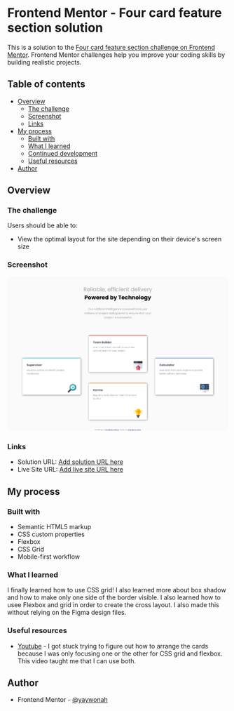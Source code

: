 # Frontend Mentor - Four card feature section solution

This is a solution to the [Four card feature section challenge on Frontend Mentor](https://www.frontendmentor.io/challenges/four-card-feature-section-weK1eFYK). Frontend Mentor challenges help you improve your coding skills by building realistic projects. 

## Table of contents

- [Overview](#overview)
  - [The challenge](#the-challenge)
  - [Screenshot](#screenshot)
  - [Links](#links)
- [My process](#my-process)
  - [Built with](#built-with)
  - [What I learned](#what-i-learned)
  - [Continued development](#continued-development)
  - [Useful resources](#useful-resources)
- [Author](#author)


## Overview

### The challenge

Users should be able to:

- View the optimal layout for the site depending on their device's screen size

### Screenshot

![](./design/screenshot.png)

### Links

- Solution URL: [Add solution URL here](https://your-solution-url.com)
- Live Site URL: [Add live site URL here](https://your-live-site-url.com)

## My process

### Built with

- Semantic HTML5 markup
- CSS custom properties
- Flexbox
- CSS Grid
- Mobile-first workflow

### What I learned

I finally learned how to use CSS grid! I also learned more about box shadow and how to make only one side of the border visible. I also learned how to usee Flexbox and grid in order to create the cross layout. I also made this without relying on the Figma design files.

### Useful resources

- [Youtube](https://www.youtube.com/watch?v=wxwsEZxa1AI&t=498s&pp=ygUqZnJvbnQgZW5kIG1lbnRvciBmb3VyIGNhcmQgZmVhdHVyZSBzZWN0aW9u) - I got stuck trying to figure out how to arrange the cards because I was only focusing one or the other for CSS grid and flexbox. This video taught me that I can use both.

## Author

- Frontend Mentor - [@yaywonah](https://www.frontendmentor.io/profile/yaywonah)

